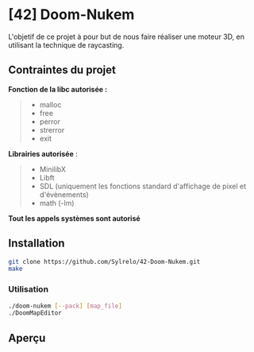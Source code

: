 # [42] Doom-Nukem
L'objetif de ce projet à pour but de nous faire réaliser une moteur 3D, en utilisant la technique de raycasting.
## Contraintes du projet
**Fonction de la libc autorisée :** 
>- malloc
>- free
>- perror
>- strerror
>- exit

**Librairies autorisée** :
>- MinilibX
>- Libft 
>- SDL (uniquement les fonctions standard d'affichage de pixel et d'évènements)
>- math (-lm)

**Tout les appels systèmes sont autorisé**

## Installation
````bash
git clone https://github.com/Sylrelo/42-Doom-Nukem.git
make
````
### Utilisation

````bash
./doom-nukem [--pack] [map_file]
./DoomMapEditor
````

## Aperçu




